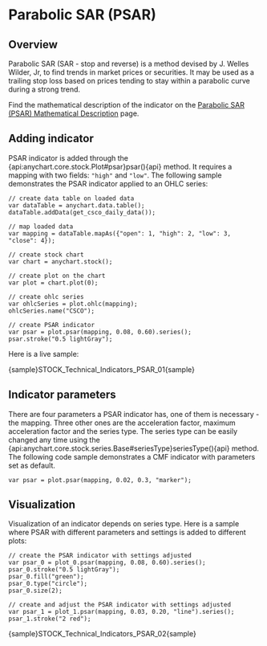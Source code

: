 # Parabolic SAR (PSAR)	

## Overview

Parabolic SAR (SAR - stop and reverse) is a method devised by J. Welles Wilder, Jr, to find trends in market prices or securities. It may be used as a trailing stop loss based on prices tending to stay within a parabolic curve during a strong trend.

Find the mathematical description of the indicator on the [Parabolic SAR (PSAR) Mathematical Description](Mathematical_Description#parabolic_sar) page.

## Adding indicator

PSAR indicator is added through the {api:anychart.core.stock.Plot#psar}psar(){api} method. It requires a mapping with two fields: `"high"` and `"low"`. The following sample demonstrates the PSAR indicator applied to an OHLC series:

```
// create data table on loaded data
var dataTable = anychart.data.table();
dataTable.addData(get_csco_daily_data());

// map loaded data
var mapping = dataTable.mapAs({"open": 1, "high": 2, "low": 3, "close": 4});

// create stock chart
var chart = anychart.stock();

// create plot on the chart
var plot = chart.plot(0);

// create ohlc series
var ohlcSeries = plot.ohlc(mapping);
ohlcSeries.name("CSCO");

// create PSAR indicator
var psar = plot.psar(mapping, 0.08, 0.60).series();
psar.stroke("0.5 lightGray");
```

Here is a live sample:

{sample}STOCK\_Technical\_Indicators\_PSAR\_01{sample}

## Indicator parameters

There are four parameters a PSAR indicator has, one of them is necessary - the mapping. Three other ones are the acceleration factor, maximum acceleration factor and the series type. The series type can be easily changed any time using the {api:anychart.core.stock.series.Base#seriesType}seriesType(){api} method. The following code sample demonstrates a CMF indicator with parameters set as default.

```
var psar = plot.psar(mapping, 0.02, 0.3, "marker");
```

## Visualization

Visualization of an indicator depends on series type. Here is a sample where PSAR with different parameters and settings is added to different plots:

```
// create the PSAR indicator with settings adjusted
var psar_0 = plot_0.psar(mapping, 0.08, 0.60).series();
psar_0.stroke("0.5 lightGray");
psar_0.fill("green");
psar_0.type("circle");
psar_0.size(2);

// create and adjust the PSAR indicator with settings adjusted
var psar_1 = plot_1.psar(mapping, 0.03, 0.20, "line").series();
psar_1.stroke("2 red");
```

{sample}STOCK\_Technical\_Indicators\_PSAR\_02{sample}